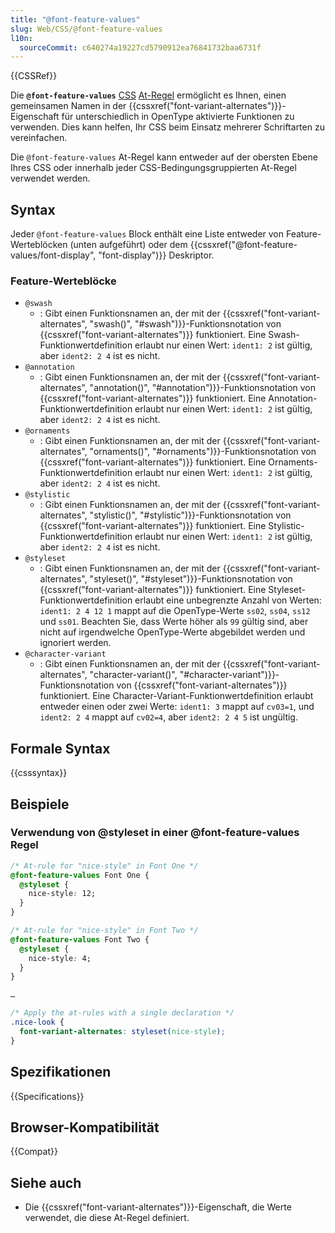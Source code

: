```yaml
---
title: "@font-feature-values"
slug: Web/CSS/@font-feature-values
l10n:
  sourceCommit: c640274a19227cd5790912ea76841732baa6731f
---
```


{{CSSRef}}

Die **`@font-feature-values`** [CSS](/de/docs/Web/CSS) [At-Regel](/de/docs/Web/CSS/At-rule) ermöglicht es Ihnen, einen gemeinsamen Namen in der {{cssxref("font-variant-alternates")}}-Eigenschaft für unterschiedlich in OpenType aktivierte Funktionen zu verwenden. Dies kann helfen, Ihr CSS beim Einsatz mehrerer Schriftarten zu vereinfachen.

Die `@font-feature-values` At-Regel kann entweder auf der obersten Ebene Ihres CSS oder innerhalb jeder CSS-Bedingungsgruppierten At-Regel verwendet werden.

## Syntax

Jeder `@font-feature-values` Block enthält eine Liste entweder von Feature-Werteblöcken (unten aufgeführt) oder dem {{cssxref("@font-feature-values/font-display", "font-display")}} Deskriptor.

### Feature-Werteblöcke

- `@swash`
  - : Gibt einen Funktionsnamen an, der mit der {{cssxref("font-variant-alternates", "swash()", "#swash")}}-Funktionsnotation von {{cssxref("font-variant-alternates")}} funktioniert. Eine Swash-Funktionwertdefinition erlaubt nur einen Wert: `ident1: 2` ist gültig, aber `ident2: 2 4` ist es nicht.
- `@annotation`
  - : Gibt einen Funktionsnamen an, der mit der {{cssxref("font-variant-alternates", "annotation()", "#annotation")}}-Funktionsnotation von {{cssxref("font-variant-alternates")}} funktioniert. Eine Annotation-Funktionwertdefinition erlaubt nur einen Wert: `ident1: 2` ist gültig, aber `ident2: 2 4` ist es nicht.
- `@ornaments`
  - : Gibt einen Funktionsnamen an, der mit der {{cssxref("font-variant-alternates", "ornaments()", "#ornaments")}}-Funktionsnotation von {{cssxref("font-variant-alternates")}} funktioniert. Eine Ornaments-Funktionwertdefinition erlaubt nur einen Wert: `ident1: 2` ist gültig, aber `ident2: 2 4` ist es nicht.
- `@stylistic`
  - : Gibt einen Funktionsnamen an, der mit der {{cssxref("font-variant-alternates", "stylistic()", "#stylistic")}}-Funktionsnotation von {{cssxref("font-variant-alternates")}} funktioniert. Eine Stylistic-Funktionwertdefinition erlaubt nur einen Wert: `ident1: 2` ist gültig, aber `ident2: 2 4` ist es nicht.
- `@styleset`
  - : Gibt einen Funktionsnamen an, der mit der {{cssxref("font-variant-alternates", "styleset()", "#styleset")}}-Funktionsnotation von {{cssxref("font-variant-alternates")}} funktioniert. Eine Styleset-Funktionwertdefinition erlaubt eine unbegrenzte Anzahl von Werten: `ident1: 2 4 12 1` mappt auf die OpenType-Werte `ss02`, `ss04`, `ss12` und `ss01`. Beachten Sie, dass Werte höher als `99` gültig sind, aber nicht auf irgendwelche OpenType-Werte abgebildet werden und ignoriert werden.
- `@character-variant`
  - : Gibt einen Funktionsnamen an, der mit der {{cssxref("font-variant-alternates", "character-variant()", "#character-variant")}}-Funktionsnotation von {{cssxref("font-variant-alternates")}} funktioniert. Eine Character-Variant-Funktionwertdefinition erlaubt entweder einen oder zwei Werte: `ident1: 3` mappt auf `cv03=1`, und `ident2: 2 4` mappt auf `cv02=4`, aber `ident2: 2 4 5` ist ungültig.

## Formale Syntax

{{csssyntax}}

## Beispiele

### Verwendung von @styleset in einer @font-feature-values Regel

```css
/* At-rule for "nice-style" in Font One */
@font-feature-values Font One {
  @styleset {
    nice-style: 12;
  }
}

/* At-rule for "nice-style" in Font Two */
@font-feature-values Font Two {
  @styleset {
    nice-style: 4;
  }
}

…

/* Apply the at-rules with a single declaration */
.nice-look {
  font-variant-alternates: styleset(nice-style);
}
```

## Spezifikationen

{{Specifications}}

## Browser-Kompatibilität

{{Compat}}

## Siehe auch

- Die {{cssxref("font-variant-alternates")}}-Eigenschaft, die Werte verwendet, die diese At-Regel definiert.

